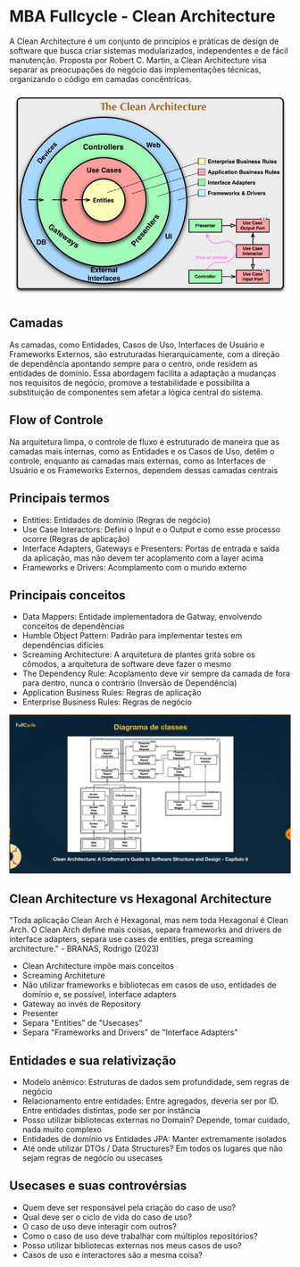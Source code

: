 # MBA Fullcycle - Clean Architecture

A Clean Architecture é um conjunto de princípios e práticas de design de software que busca criar sistemas modularizados, independentes e de fácil manutenção. Proposta por Robert C. Martin, a Clean Architecture visa separar as preocupações do negócio das implementações técnicas, organizando o código em camadas concêntricas.

![Clean Architecture](imagens/clean.jpg)

## Camadas
As camadas, como Entidades, Casos de Uso, Interfaces de Usuário e Frameworks Externos, são estruturadas hierarquicamente, com a direção de dependência apontando sempre para o centro, onde residem as entidades de domínio. Essa abordagem facilita a adaptação a mudanças nos requisitos de negócio, promove a testabilidade e possibilita a substituição de componentes sem afetar a lógica central do sistema.

## Flow of Controle
Na arquitetura limpa, o controle de fluxo é estruturado de maneira que as camadas mais internas, como as Entidades e os Casos de Uso, detêm o controle, enquanto as camadas mais externas, como as Interfaces de Usuário e os Frameworks Externos, dependem dessas camadas centrais

## Principais termos
- Entities: Entidades de domínio (Regras de negócio)
- Use Case Interactors: Defini o Input e o Output e como esse processo ocorre (Regras de aplicação)
- Interface Adapters, Gateways e Presenters: Portas de entrada e saída da aplicação, mas não devem ter acoplamento com a layer acima
- Frameworks e Drivers: Acomplamento com o mundo externo

## Principais conceitos
- Data Mappers: Entidade implementadora de Gatway, envolvendo conceitos de dependências
- Humble Object Pattern: Padrão para implementar testes em dependências difícies
- Screaming Architecture: A arquitetura de plantes grita sobre os cômodos, a arquitetura de software deve fazer o mesmo
- The Dependency Rule: Acoplamento deve vir sempre da camada de fora para dentro, nunca o contrário (Inversão de Dependência)
- Application Business Rules: Regras de aplicação
- Enterprise Business Rules: Regras de negócio

![Diagrama de Classes](imagens/diagrama_classes.png)

## Clean Architecture vs Hexagonal Architecture
"Toda aplicação Clean Arch é Hexagonal, mas nem toda Hexagonal é Clean Arch. O Clean Arch define mais coisas, separa frameworks and drivers de interface adapters, separa use cases de entities, prega screaming architecture." - BRANAS, Rodrigo (2023)

- Clean Architecture impõe mais conceitos
- Screaming Architeture
- Não utilizar frameworks e bibliotecas em casos de uso, entidades de domínio e, se possível, interface adapters
- Gateway ao invés de Repository
- Presenter
- Separa "Entities" de "Usecases"
- Separa "Frameworks and Drivers" de "Interface Adapters"

## Entidades e sua relativização
- Modelo anêmico: Estruturas de dados sem profundidade, sem regras de negócio
- Relacionamento entre entidades: Entre agregados, deveria ser por ID. Entre entidades distintas, pode ser por instância
- Posso utilizar bibliotecas externas no Domain? Depende, tomar cuidado, nada muito complexo
- Entidades de domínio vs Entidades JPA: Manter extremamente isolados
- Até onde utilizar DTOs / Data Structures? Em todos os lugares que não sejam regras de negócio ou usecases

## Usecases e suas controvérsias
- Quem deve ser responsável pela criação do caso de uso?
- Qual deve ser o ciclo de vida do caso de uso?
- O caso de uso deve interagir com outros?
- Como o caso de uso deve trabalhar com múltiplos repositórios?
- Posso utilizar bibliotecas externas nos meus casos de uso?
- Casos de uso e interactores são a mesma coisa?
